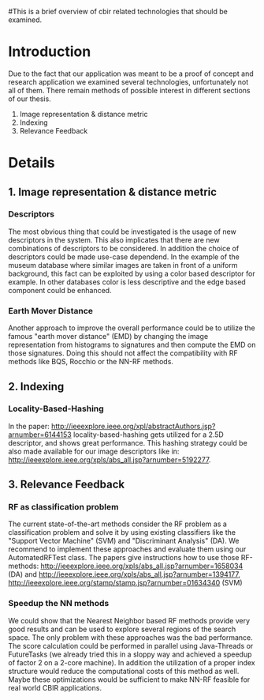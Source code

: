 #This is a brief overview of cbir related technologies that should be examined.

# Introduction #

Due to the fact that our application was meant to be a proof of concept and research application we examined several technologies, unfortunately not all of them. There remain methods of possible interest in different sections of our thesis.

  1. Image representation & distance metric
  1. Indexing
  1. Relevance Feedback


# Details #

## 1. Image representation & distance metric ##

### Descriptors ###

The most obvious thing that could be investigated is the usage of new descriptors in the system. This also implicates that there are new combinations of descriptors to be considered. In addition the choice of descriptors could be made use-case dependend. In the example of the museum database where similar images are taken in front of a uniform background, this fact can be exploited by using a color based descriptor for example. In other databases color is less descriptive and the edge based component could be enhanced.

### Earth Mover Distance ###

Another approach to improve the overall performance could be to utilize the famous "earth mover distance" (EMD) by changing the image representation from histograms to signatures and then compute the EMD on those signatures. Doing this should not affect the compatibility with RF methods like BQS, Rocchio or the NN-RF methods.

## 2. Indexing ##

### Locality-Based-Hashing ###

In the paper: http://ieeexplore.ieee.org/xpl/abstractAuthors.jsp?arnumber=6144153
locality-based-hashing gets utilized for a 2.5D descriptor, and shows great performance. This hashing strategy could be also made available for our image descriptors like in: http://ieeexplore.ieee.org/xpls/abs_all.jsp?arnumber=5192277.

## 3. Relevance Feedback ##

### RF as classification problem ###

The current state-of-the-art methods consider the RF problem as a classification problem and solve it by using existing classifiers like the "Support Vector Machine" (SVM) and "Discriminant Analysis" (DA). We recommend to implement these approaches and evaluate them using our AutomatedRFTest class. The papers give instructions how to use those RF-methods: http://ieeexplore.ieee.org/xpls/abs_all.jsp?arnumber=1658034 (DA) and http://ieeexplore.ieee.org/xpls/abs_all.jsp?arnumber=1394177, http://ieeexplore.ieee.org/stamp/stamp.jsp?arnumber=01634340 (SVM)

### Speedup the NN methods ###

We could show that the Nearest Neighbor based RF methods provide very good results and can be used to explore several regions of the search space. The only problem with these approaches was the bad performance. The score calculation could be performed in parallel using Java-Threads or FutureTasks (we already tried this in a sloppy way and achieved a speedup of factor 2 on a 2-core machine). In addition the utilization of a proper index structure would reduce the computational costs of this method as well. Maybe these optimizations would be sufficient to make NN-RF feasible for real world CBIR applications.
